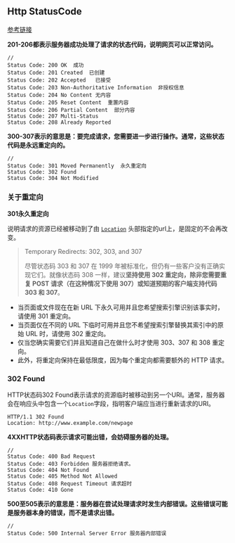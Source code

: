 ## Http StatusCode

[参考链接](https://blog.csdn.net/unclebober/article/details/86626117?ops_request_misc=%257B%2522request%255Fid%2522%253A%2522159168396419195264507374%2522%252C%2522scm%2522%253A%252220140713.130102334.pc%255Fblog.%2522%257D&request_id=159168396419195264507374&biz_id=0&utm_medium=distribute.pc_search_result.none-task-blog-2~blog~first_rank_v2~rank_blog_default-1-86626117.pc_v2_rank_blog_default&utm_term=%E7%8A%B6%E6%80%81%E7%A0%81)

**201-206都表示服务器成功处理了请求的状态代码，说明网页可以正常访问。**

```http
//
Status Code: 200 OK  成功
Status Code: 201 Created  已创建
Status Code: 202 Accepted	已接受
Status Code: 203 Non-Authoritative Information  非授权信息
Status Code: 204 No Content	无内容
Status Code: 205 Reset Content  重置内容
Status Code: 206 Partial Content  部分内容
Status Code: 207 Multi-Status
Status Code: 208 Already Reported
```



**300-307表示的意思是：要完成请求，您需要进一步进行操作。通常，这些状态代码是永远重定向的。**

```http
//
Status Code: 301 Moved Permanently	永久重定向
Status Code: 302 Found
Status Code: 304 Not Modified

```

### 关于重定向

**301永久重定向**

说明请求的资源已经被移动到了由 [`Location`](https://developer.mozilla.org/zh-CN/docs/Web/HTTP/Headers/Location) 头部指定的url上，是固定的不会再改变。

> Temporary Redirects: 302, 303, and 307
>
> 尽管状态码 303 和 307 在 1999 年被标准化，但仍有一些客户没有正确实现它们。就像状态码 308 一样，建议**坚持使用 302 重定向，除非您需要重复 POST 请求（在这种情况下使用 307）或知道预期的客户端支持代码 303 和 307**。

- 当页面或文件现在在新 URL 下永久可用并且您希望搜索引擎识别该事实时，请使用 301 重定向。
- 当页面仅在不同的 URL 下临时可用并且您不希望搜索引擎替换其索引中的原始 URL 时，请使用 302 重定向。
- 仅当您确实需要它们并且知道自己在做什么时才使用 303、307 和 308 重定向。
- 此外，将重定向保持在最低限度，因为每个重定向都需要额外的 HTTP 请求。



### 302 Found

HTTP状态码302 Found表示请求的资源临时被移动到另一个URI。通常，服务器会在响应头中包含一个`Location`字段，指明客户端应当进行重新请求的URI。

```http
HTTP/1.1 302 Found
Location: http://www.example.com/newpage
```





**4XXHTTP状态码表示请求可能出错，会妨碍服务器的处理。**

```http
//
Status Code: 400 Bad Request
Status Code: 403 Forbidden 服务器拒绝请求。
Status Code: 404 Not Found
Status Code: 405 Method Not Allowed
Status Code: 408 Request Timeout 请求超时
Status Code: 410 Gone

```

**500至505表示的意思是：服务器在尝试处理请求时发生内部错误。这些错误可能是服务器本身的错误，而不是请求出错。**

```http
//
Status Code: 500 Internal Server Error 服务器内部错误

```

